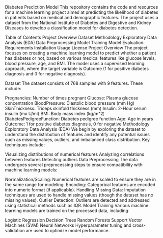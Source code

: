 


Diabetes Prediction Model
This repository contains the code and resources for a machine learning project aimed at predicting the likelihood of diabetes in patients based on medical and demographic features. The project uses a dataset from the National Institute of Diabetes and Digestive and Kidney Diseases to develop a classification model for diabetes detection.

Table of Contents
Project Overview
Dataset
Methodology
Exploratory Data Analysis (EDA)
Data Preprocessing
Model Training
Model Evaluation
Requirements
Installation
Usage
License
Project Overview
The project focuses on creating a machine learning model to predict whether a patient has diabetes or not, based on various medical features like glucose levels, blood pressure, age, and BMI. The model uses a supervised learning approach, where the target variable is Outcome (1 for positive diabetes diagnosis and 0 for negative diagnosis).

Dataset
The dataset consists of 768 samples with 9 features. These include:

Pregnancies: Number of times pregnant
Glucose: Plasma glucose concentration
BloodPressure: Diastolic blood pressure (mm Hg)
SkinThickness: Triceps skinfold thickness (mm)
Insulin: 2-Hour serum insulin (mu U/ml)
BMI: Body mass index (kg/m^2)
DiabetesPedigreeFunction: Diabetes pedigree function
Age: Age in years
Outcome: 1 for positive diabetes diagnosis, 0 for negative
Methodology
Exploratory Data Analysis (EDA)
We begin by exploring the dataset to understand the distribution of features and identify any potential issues such as missing values, outliers, and imbalanced class distribution. Key techniques include:

Visualizing distributions of numerical features
Analyzing correlations between features
Detecting outliers
Data Preprocessing
The data undergoes several preprocessing steps to ensure compatibility with machine learning models:

Normalization/Scaling: Numerical features are scaled to ensure they are in the same range for modeling.
Encoding: Categorical features are encoded into numeric format (if applicable).
Handling Missing Data: Imputation techniques are used to handle missing values (though the dataset has no missing values).
Outlier Detection: Outliers are detected and addressed using statistical methods such as IQR.
Model Training
Various machine learning models are trained on the processed data, including:

Logistic Regression
Decision Trees
Random Forests
Support Vector Machines (SVM)
Neural Networks
Hyperparameter tuning and cross-validation are used to optimize model performance.
